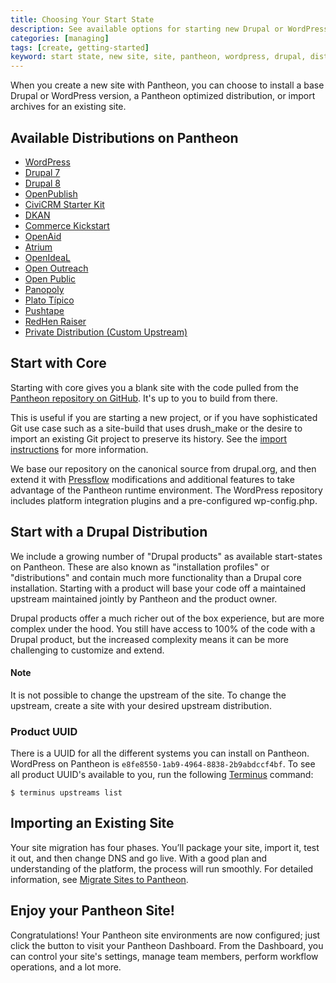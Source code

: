 ```yaml
---
title: Choosing Your Start State
description: See available options for starting new Drupal or WordPress sites and site import considerations.
categories: [managing]
tags: [create, getting-started]
keyword: start state, new site, site, pantheon, wordpress, drupal, distribution
---
```

When you create a new site with Pantheon, you can choose to install a base Drupal or WordPress version, a Pantheon optimized distribution, or import archives for an existing site.

## Available Distributions on Pantheon

* [WordPress](https://wordpress.org/)
* [Drupal 7](https://www.drupal.org/drupal-7.0)
* [Drupal 8](https://www.drupal.org/8)
* [OpenPublish](https://www.drupal.org/project/openpublish)
* [CiviCRM Starter Kit](https://www.drupal.org/project/civicrm_starterkit)
* [DKAN](https://www.drupal.org/project/dkan)
* [Commerce Kickstart](https://www.drupal.org/project/commerce_kickstart)
* [OpenAid](https://www.drupal.org/project/openaid)
* [Atrium](http://openatrium.com/#!/)
* [OpenIdeaL](http://www.openidealapp.com/)
* [Open Outreach](https://www.drupal.org/project/openoutreach)
* [Open Public](http://openpublicapp.com/#!/)
* [Panopoly](https://www.drupal.org/project/panopoly)
* [Plato Típico](https://www.drupal.org/project/plato_tipico)
* [Pushtape](https://www.drupal.org/project/pushtape)
* [RedHen Raiser](https://www.drupal.org/project/redhen_raiser)
* [Private Distribution (Custom Upstream)](/docs/custom-upstream)


## Start with Core

Starting with core gives you a blank site with the code pulled from the [Pantheon repository on GitHub](https://github.com/pantheon-systems). It's up to you to build from there.

This is useful if you are starting a new project, or if you have sophisticated Git use case such as a site-build that uses drush_make or the desire to import an existing Git project to preserve its history. See the [import instructions](/docs/start-state#importing-an-existing-site) for more information.

We base our repository on the canonical source from drupal.org, and then extend it with [Pressflow](http://pressflow.org/) modifications and additional features to take advantage of the Pantheon runtime environment. The WordPress repository includes platform integration plugins and a pre-configured wp-config.php.

## Start with a Drupal Distribution

We include a growing number of "Drupal products" as available start-states on Pantheon. These are also known as "installation profiles" or "distributions" and contain much more functionality than a Drupal core installation. Starting with a product will base your code off a maintained upstream maintained jointly by Pantheon and the product owner.

Drupal products offer a much richer out of the box experience, but are more complex under the hood. You still have access to 100% of the code with a Drupal product, but the increased complexity means it can be more challenging to customize and extend.

<div class="alert alert-info" role="alert">
<h4>Note</h4>
It is not possible to change the upstream of the site. To change the upstream, create a site with your desired upstream distribution.</div>

### Product UUID
There is a UUID for all the different systems you can install on Pantheon. WordPress on Pantheon is `e8fe8550-1ab9-4964-8838-2b9abdccf4bf`. To see all product UUID's available to you, run the following [Terminus](/docs/terminus/) command:
```
$ terminus upstreams list
```

## Importing an Existing Site

Your site migration has four phases. You’ll package your site, import it, test it out, and then change DNS and go live. With a good plan and understanding of the platform, the process will run smoothly. For detailed information, see [Migrate Sites to Pantheon](/docs/migrate).

## Enjoy your Pantheon Site!

Congratulations! Your Pantheon site environments are now configured; just click the button to visit your Pantheon Dashboard. From the Dashboard, you can control your site's settings, manage team members, perform workflow operations, and a lot more.
